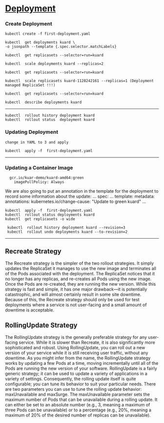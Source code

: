 # [Deployment](https://kubernetes.io/docs/concepts/workloads/controllers/deployment/)

### Create Deployment
```
kubectl create -f first-deployment.yaml

kubectl  get deployments kuard \
-o jsonpath --template {.spec.selector.matchLabels}

kubectl  get replicasets --selector=run=kuard

kubectl  scale deployments kuard --replicas=2

kubectl  get replicasets --selector=run=kuard

kubectl  scale replicasets kuard-1128242161 --replicas=1 (Deployment managed ReplicaSet !!!)

kubectl  get replicasets --selector=run=kuard

kubectl  describe deployments kuard
```
---
```
kubectl  rollout history deployment kuard
kubectl  rollout status  deployment kuard
```

### Updating Deployment
	change in YAML to 3 and apply
```
kubectl  apply -f  first-deployment.yaml
```
----
### Updating a Container Image
```	
  gcr.io/kuar-demo/kuard-amd64:green
	imagePullPolicy: Always
```
We are also going to put an annotation in the template for the deployment
to record some information about the update:
...
spec:
...
template:
  metadata:
    annotations:
      kubernetes.io/change-cause: "Update to green kuard"
…
```
kubectl  apply -f  first-deployment.yaml
kubectl  rollout status deployments kuard
kubectl  get replicasets -o wide
```
```
 kubectl  rollout history deployment kuard --revision=3
 kubectl  rollout undo deployments kuard --to-revision=2
```
---

## Recreate Strategy
The Recreate strategy is the simpler of the two rollout strategies. It
simply updates the ReplicaSet it manages to use the new image and
terminates all of the Pods associated with the deployment. The ReplicaSet
notices that it no longer has any replicas, and re-creates all Pods using the
new image. Once the Pods are re-created, they are running the new
version.
While this strategy is fast and simple, it has one major drawback—it is
potentially catastrophic, and will almost certainly result in some site
downtime. Because of this, the Recreate strategy should only be used for
test deployments where a service is not user-facing and a small amount of
downtime is acceptable.

## RollingUpdate Strategy
The RollingUpdate strategy is the generally preferable strategy for any
user-facing service. While it is slower than Recreate, it is also
significantly more sophisticated and robust. Using RollingUpdate, you
can roll out a new version of your service while it is still receiving user
traffic, without any downtime.
As you might infer from the name, the RollingUpdate strategy works by
updating a few Pods at a time, moving incrementally until all of the Pods
are running the new version of your software.
RollingUpdate is a fairly generic strategy; it can be used to update a
variety of applications in a variety of settings. Consequently, the rolling
update itself is quite configurable; you can tune its behavior to suit your
particular needs. There are two parameters you can use to tune the rolling
update behavior: maxUnavailable and maxSurge.
The maxUnavailable parameter sets the maximum number of Pods that
can be unavailable during a rolling update. It can either be set to an
absolute number (e.g., 3, meaning a maximum of three Pods can be
unavailable) or to a percentage (e.g., 20%, meaning a maximum of 20% of
the desired number of replicas can be unavailable).

